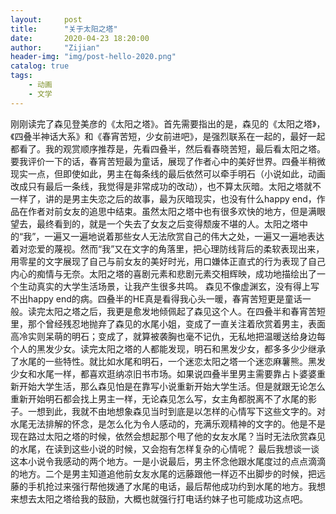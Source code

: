 ```yaml
---
layout:     post
title:      "关于太阳之塔"
date:       2020-04-23 18:20:00
author:     "Zijian"
header-img: "img/post-hello-2020.png"
catalog: true
tags:
    - 动画
    - 文学
---
```


刚刚读完了森见登美彦的《太阳之塔》。首先需要指出的是，森见的《太阳之塔》，《四叠半神话大系》和《春宵苦短，少女前进吧》，是强烈联系在一起的，最好一起都看了。我的观赏顺序推荐是，先看四叠半，然后看春晓苦短，最后看太阳之塔。要我评价一下的话，春宵苦短最为童话，展现了作者心中的美好世界。四叠半稍微现实一点，但即使如此，男主在每条线的最后依然可以牵手明石（小说如此，动画改成只有最后一条线，我觉得是非常成功的改动），也不算太灰暗。太阳之塔就不一样了，讲的是男主失恋之后的故事，最为灰暗现实，也没有什么happy end，作品在作者对前女友的追思中结束。虽然太阳之塔中也有很多欢快的地方，但是满眼望去，最终看到的，就是一个失去了女友之后变得颓废不堪的人。太阳之塔中的“我”，一遍又一遍地说着那些女人无法欣赏自己的伟大之处，一遍又一遍地表达着对恋爱的蔑视。然而“我”又在文字的角落里，把心理防线背后的柔软表现出来，用零星的文字展现了自己与前女友的美好时光，用口嫌体正直式的行为表现了自己内心的痴情与无奈。太阳之塔的喜剧元素和悲剧元素交相辉映，成功地描绘出了一个生动真实的大学生活场景，让我产生很多共鸣。
森见不像虚渊玄，没有得上写不出happy end的病。四叠半的HE真是看得我心头一暖，春宵苦短更是童话一般。读完太阳之塔之后，我更是愈发地倾佩起了森见这个人。在四叠半和春宵苦短里，那个曾经残忍地抛弃了森见的水尾小姐，变成了一直关注着欣赏着男主，表面高冷实则呆萌的明石；变成了，就算被袭胸也毫不记仇，无私地把温暖送给身边每个人的黑发少女。读完太阳之塔的人都能发现，明石和黑发少女，都多多少少继承了水尾的一些特性。就比如水尾和明石，一个迷恋太阳之塔一个迷恋麻薯熊。黑发少女和水尾一样，都喜欢逛纳凉旧书市场。如果说四叠半里男主需要靠占卜婆婆重新开始大学生活，那么森见怕是在靠写小说重新开始大学生活。但是就跟无论怎么重新开始明石都会找上男主一样，无论森见怎么写，女主角都脱离不了水尾的影子。一想到此，我就不由地想象森见当时到底是以怎样的心情写下这些文字的。对水尾无法排解的怀念，是怎么化为令人感动的，充满乐观精神的文字的。他是不是现在路过太阳之塔的时候，依然会想起那个甩了他的女友水尾？当时无法欣赏森见的水尾，在读到这些小说的时候，又会抱有怎样复杂的心情呢？
最后我想谈一谈这本小说令我感动的两个地方。一是小说最后，男主怀念他跟水尾度过的点点滴滴的地方。二个是男主知道追他前女友水尾的远藤跟他一样迈不出脚步的时候，把远藤的手机抢过来强行帮他拨通了水尾的电话，最后帮他成功约到水尾的地方。我想来想去太阳之塔给我的鼓励，大概也就强行打电话约妹子也可能成功这点吧。